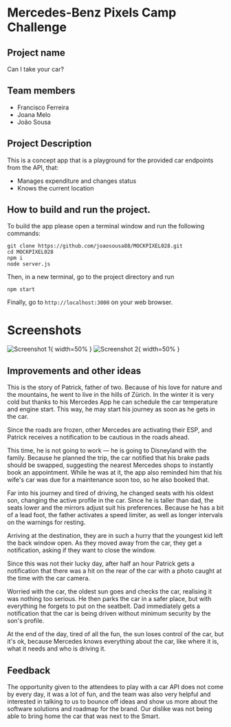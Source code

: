 # Mercedes-Benz Pixels Camp Challenge

## Project name

Can I take your car?

## Team members

  - Francisco Ferreira
  - Joana Melo
  - João Sousa

## Project Description

This is a concept app that is a playground for the provided car endpoints from the API, that:

* Manages expenditure and changes status
* Knows the current location


## How to build and run the project.

To build the app please open a terminal window and run the following commands:

```
git clone https://github.com/joaosousa88/MOCKPIXEL028.git
cd MOCKPIXEL028
npm i
node server.js
```

Then, in a new terminal, go to the project directory and run

```npm start```

Finally, go to `http://localhost:3000` on your web browser.

# Screenshots
![Screenshot 1](screenshots/screenshot_0.jpg){ width=50% }
![Screenshot 2](screenshots/screenshot_1.jpg){ width=50% }

## Improvements and other ideas

This is the story of Patrick, father of two.
Because of his love for nature and the mountains, he went to live in the hills of Zürich. In the winter it is very cold but thanks to his Mercedes App he can schedule the car temperature and engine start. This way, he may start his journey as soon as he gets in the car.

Since the roads are frozen, other Mercedes are activating their ESP, and Patrick receives a notification to be cautious in the roads ahead.

This time, he is not going to work — he is going to Disneyland with the family. Because he planned the trip, the car notified that his brake pads should be swapped, suggesting the nearest Mercedes shops to instantly book an appointment. While he was at it, the app also reminded him that his wife's car was due for a maintenance soon too, so he also booked that.


Far into his journey and tired of driving, he changed seats with his oldest son, changing the active profile in the car. Since he is taller than dad, the seats lower and the mirrors adjust suit his preferences. Because he has a bit of a lead foot, the father activates a speed limiter, as well as longer intervals on the warnings for resting.

Arriving at the destination, they are in such a hurry that the youngest kid left the back window open. As they moved away from the car, they get a notification, asking if they want to close the window.

Since this was not their lucky day, after half an hour Patrick gets a notification that there was a hit on the rear of the car with a photo caught at the time with the car camera.

Worried with the car, the oldest sun goes and checks the car, realising it was nothing too serious. He then parks the car in a safer place, but with everything he forgets to put on the seatbelt. Dad immediately gets a notification that the car is being driven without minimum security by the son's profile.

At the end of the day, tired of all the fun, the sun loses control of the car, but it's ok, because Mercedes knows everything about the car, like where it is, what it needs and who is driving it.


## Feedback

The opportunity given to the attendees to play with a car API does not come by every day, it was a lot of fun, and the team was also very helpful and interested in talking to us to bounce off ideas and show us more about the software solutions and roadmap for the brand.
Our dislike was not being able to bring home the car that was next to the Smart.